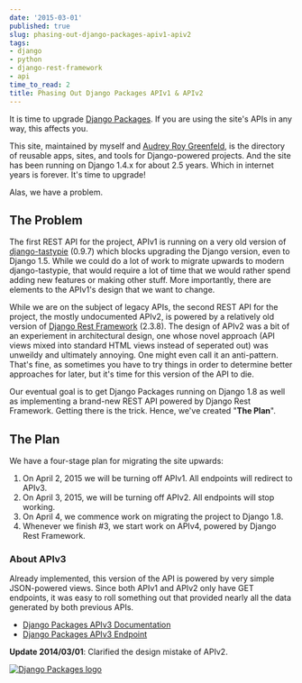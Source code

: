 ```yaml
---
date: '2015-03-01'
published: true
slug: phasing-out-django-packages-apiv1-apiv2
tags:
- django
- python
- django-rest-framework
- api
time_to_read: 2
title: Phasing Out Django Packages APIv1 & APIv2
---
```


It is time to upgrade [Django
Packages](https://www.djangopackages.com/). If you are using the site's
APIs in any way, this affects you.

This site, maintained by myself and [Audrey Roy
Greenfeld](https://audrey.roygreenfeld.com), is the directory of reusable
apps, sites, and tools for Django-powered projects. And the site has
been running on Django 1.4.x for about 2.5 years. Which in internet
years is forever. It's time to upgrade!

Alas, we have a problem.

## The Problem

The first REST API for the project, APIv1 is running on a very old
version of
[django-tastypie](https://pypi.python.org/pypi/django-tastypie/0.9.7)
(0.9.7) which blocks upgrading the Django version, even to Django 1.5.
While we could do a lot of work to migrate upwards to modern
django-tastypie, that would require a lot of time that we would rather
spend adding new features or making other stuff. More importantly, there
are elements to the APIv1's design that we want to change.

While we are on the subject of legacy APIs, the second REST API for the
project, the mostly undocumented APIv2, is powered by a relatively old
version of [Django Rest
Framework](https://pypi.python.org/pypi/djangorestframework/2.3.8)
(2.3.8). The design of APIv2 was a bit of an experiement in
architectural design, one whose novel approach (API views mixed into
standard HTML views instead of seperated out) was unweildy and
ultimately annoying. One might even call it an anti-pattern. That's
fine, as sometimes you have to try things in order to determine better
approaches for later, but it's time for this version of the API to die.

Our eventual goal is to get Django Packages running on Django 1.8 as
well as implementing a brand-new REST API powered by Django Rest
Framework. Getting there is the trick. Hence, we've created "**The
Plan**".

## The Plan

We have a four-stage plan for migrating the site upwards:

1.  On April 2, 2015 we will be turning off APIv1. All endpoints will
    redirect to APIv3.
2.  On April 3, 2015, we will be turning off APIv2. All endpoints will
    stop working.
3.  On April 4, we commence work on migrating the project to Django 1.8.
4.  Whenever we finish #3, we start work on APIv4, powered by Django
    Rest Framework.

### About APIv3

Already implemented, this version of the API is powered by very simple
JSON-powered views. Since both APIv1 and APIv2 only have GET endpoints,
it was easy to roll something out that provided nearly all the data
generated by both previous APIs.

-   [Django Packages APIv3
    Documentation](http://djangopackages.readthedocs.org/en/latest/apiv3_docs.html)
-   [Django Packages APIv3
    Endpoint](https://www.djangopackages.com/api/v3/)

**Update 2014/03/01**: Clarified the design mistake of APIv2.

[![Django Packages logo](images/logo_501x316.png)](https://www.djangopackages.org/)

